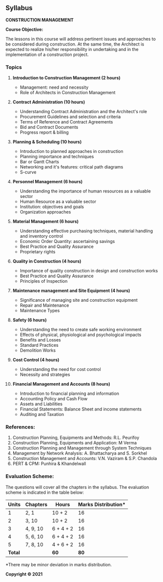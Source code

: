 ## Syllabus

**CONSTRUCTION MANAGEMENT**

**Course Objective:**

The lessons in this course will address pertinent issues and approaches to be considered during construction. At the same time, the Architect is expected to realize his/her responsibility in undertaking and in the implementation of a construction project.

### Topics

1. **Introduction to Construction Management (2 hours)**
    * Management: need and necessity
    * Role of Architects in Construction Management
    
2. **Contract Administration (10 hours)**
    * Understanding Contract Administration and the Architect's role 
    * Procurement Guidelines and selection and criteria
    * Terms of Reference and Contract Agreements
    * Bid and Contract Documents
    * Progress report & billing
    
3. **Planning & Scheduling (10 hours)**
    * Introduction to planned approaches in construction
    * Planning importance and techniques
    * Bar or Gantt Charts
    * Networking and it's features: critical path diagrams
    * S-curve

4. **Personnel Management (6 hours)**
    * Understanding the importance of human resources as a valuable sector
    * Human Resource as a valuable sector
    * Institution: objectives and goals
    * Organization approaches

5. **Material Management (6 hours)**
    * Understanding effective purchasing techniques, material handling and inventory control
    * Economic Order Quantity: ascertaining savings
    * Best Practice and Quality Assurance
    * Proprietary rights

6. **Quality in Construction (4 hours)**
    * Importance of quality construction in design and construction works
    * Best Practice and Quality Assurance
    * Principles of Inspection

7. **Maintenance management and Site Equipment (4 hours)**
    * Significance of managing site and construction equipment
    * Repair and Maintenance
    * Maintenance Types

8. **Safety (6 hours)**
    * Understanding the need to create safe working environment
    * Effects of physical, physiological and psychological impacts
    * Benefits and Losses
    * Standard Practices
    * Demolition Works

9. **Cost Control (4 hours)**
    * Understanding the need for cost control
    * Necessity and strategies

10. **Financial Management and Accounts (8 hours)**
    * Introduction to financial planning and information
    * Accounting Policy and Cash Flow
    * Assets and Liabilities
    * Financial Statements: Balance Sheet and income statements
    * Auditing and Taxation

### References:

1. Construction Planning, Equipments and Methods: R.L. Peurifoy
2. Construction Planning, Equipments and Application: M Verma
3. Construction Planning and Management through System Techniques
4. Management by Network Analysis: A. Bhattacharya and S. Sorkhel
5. Construction Management and Accounts: V.N. Vaziram & S.P. Chandola
6. PERT & CPM: Punhira & Khandelwall

### Evaluation Scheme:

The questions will cover all the chapters in the syllabus. The evaluation scheme is indicated in the table below:

| Units | Chapters | Hours | Marks Distribution* |
|---|---|---|---|
| 1 | 2, 1 | 10 + 2 | 16 |
| 2 | 3, 10 | 10 + 2 | 16 |
| 3 | 4, 9, 10 | 6 + 4 + 2 | 16 |
| 4 | 5, 6, 10 | 6 + 4 + 2 | 16 |
| 5 | 7, 8, 10 | 4 + 6 + 2 | 16 |
| **Total** |  | **60** | **80** |

*There may be minor deviation in marks distribution.

**Copyright © 2021** 
